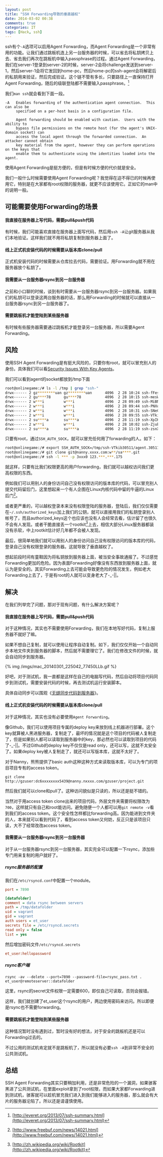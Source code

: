 ```yaml
---
layout: post
title: "SSH Forwarding导致的垂直越权"
date: 2014-03-02 00:38
comments: true
categories: IT
tags: [Hack, ssh]
---
```

ssh有个`-A`选项可以启用Agent Forwarding，而Agent Forwarding是一个非常有用的功能。让我们通过跳板机连上另一台服务器的时候，可以省去将私钥拷贝上去、省去我们再次在跳板机中输入passphrase的过程。通过Agent Forwarding，我们在server-1登录到server-2的时候，server-2会将challenge发送到server-1，然后server-1会将它发回到home-pc，然后home-pc的ssh-agent会将解密后的私钥用来验证，然后完成验证。这个链不管有多长，只要路径上一直保持打开Agent Forwarding，随后的级联登陆都不需要输入passphrase。[^1]

我们`man ssh`就会看到下面一段。

<!-- more -->

```
-A   Enables forwarding of the authentication agent connection.  This can also be
     specified on a per-host basis in a configuration file.

     Agent forwarding should be enabled with caution.  Users with the ability to
     bypass file permissions on the remote host (for the agent's UNIX-domain socket) can
     access the local agent through the forwarded connection.  An attacker cannot obtain
     key material from the agent, however they can perform operations on the keys that
     enable them to authenticate using the identities loaded into the agent.
```

使用Agent Forwarding是挺方便的，但是有时候方便的代价就是安全。

我们一般什么时候需要使用Agent Forwarding呢？我觉得在迫不得已的时候再使用它，特别是在大家都有root权限的服务器，就更不应该使用它。正如它的man中的说明一般。

## 可能需要使用Forwarding的场景
#### 我直接在服务器上写代码，需要pull&push代码
有时候，我们可能喜欢直接在服务器上面写代码，然后用`ssh -A`让git服务器从我们本地验证。这样我们就不用将私钥复制到服务器上面了。

#### 线上正式机安装代码的时候需要从版本库clone/pull
正式机安装代码的时候需要从仓库拉去代码，需要验证。用Forwarding就不用在服务器放个私钥了。

#### 我需要从一台服务器rsync到另一台服务器
之前和小口聊的时候，谈到有时需要从一台服务器rsync到另一台服务器。如果我们的私钥可以登录这两台服务器的话，那么用Forwarding的时候就可以直接从一台服务器rsync到另一台服务器了。

#### 需要跳板机才能登陆到某些服务器
有时候有些服务器需要通过跳板机才能登录另一台服务器，所以需要Agent Forwarding。

## 风险
使用SSH Agent Forwarding是有挺大风险的，只要你有root，就可以冒充别人的身份。具体我们可以看[Security Issues With Key Agents](http://www.unixwiz.net/techtips/ssh-agent-forwarding.html#sec)。

我们可以看到agent的socket都放到/tmp下面

``` sh
root@onlinegame:/# ls -l /tmp | grep "ssh-"
drwx------ 2 gz********uan gz********uan      4096  2 28 10:24 ssh-fFesHq2922
drwx------ 2 gu****78      gu****78           4096  2 28 10:15 ssh-mesWFXI787
drwx------ 2 w***i         w***i              4096  2 28 09:49 ssh-MiBNm30073
drwx------ 2 w***i         w***i              4096  2 28 09:44 ssh-PNXoa29541
drwx------ 2 w***i         w***i              4096  2 28 10:31 ssh-SNeGIB3896
drwx------ 2 w***i         w***i              4096  2 28 09:55 ssh-VTkib30511
drwx------ 2 su****a       su****a            4096  2 28 11:19 ssh-XpIKO15823
drwx------ 2 w***i         w***i              4096  2 28 10:02 ssh-ZjubC30883
drwx------ 2 su****a       su****a            4096  2 28 11:19 ssh-zsnXW15762
```

只要有root，通过`SSH_AUTH_SOCK`，就可以冒充任何用了forwarding的人。如下：

``` sh
root@onlinegame:/# export SSH_AUTH_SOCK=/tmp/ssh-VTkib30511/agent.30511
root@onlinegame:/# git clone git@nanny.xxxx.com:w**/sa****.git
root@onlinegame:/# ssh -l *** -p 3xxx0 123.***.***.175
```

<!--
这里仅仅测试了一下，测试可行后就没有继续弄了。请不要XX我啊。
-->

就这样，只要有比我们权限更高的用户forwarding，我们就可以越权访问我们更高权限的东西。

例如我们可以用别人的身份访问自己没有权限访问的版本库的代码，可以冒充别人提交代码留后门，这里想起来一个有人企图在Linux内核代码中留的牛逼的Linux后门[^2]。

或者更严重的，可以越权登录本来没有权限登陆的服务器，登陆后，我们仅仅需要在`~/.ssh/authorized_keys`加上我们的公钥，就可以直接用我们的私钥登录别人帐号了，而且authorized_keys这个也应该也没有人会经常去看，估计留了也很久不会有人发现。或者干脆直接丢一个rootkit[^3]上去，相信大部分Linux服务器都装没有杀软，中上rootkit估计好几年都不会被人发现。

最后，很简单地我们就可以用别人的身份访问自己没有权限访问的版本库的代码，登录自己没有权限登录的服务器。这就导致了垂直越权了。

想起前段时间有童鞋因为将私钥放到服务器上面，被当安全事故通报了。不过感觉Forwarding更加的危险。因为表面Forwarding好像没有东西放到服务器上面，就认为是安全的。其实Forwarding上去可能会导致更危险的情况发生，例如老大Forwarding上去了，于是有root的人就可以变身老大了-_-||。

## 解决
在我们列举完了问题，那对于现有问题，有什么解决方案呢？

#### 我直接在服务器上写代码，需要pull&push代码
对于这种情况，其实也不需要使用Forwarding，我们在本地写好代码，复制上服务器不就好了嘛。

如果不想自己复制，就可以使用让程序自动复制。如下，我们仅仅开始一个自动同步本地文件夹到服务器的脚本，然后就不需要理它了。我们在修改文件的时候，就会自动同步到服务器。

{% img /imgs/mac_20140301_225042_77450LLb.gif %}

好吧，对于测试机，我一直都是这样在自己的电脑写代码，然后自动将项目代码同步到测试机，需要安装代码的时候，再去测试机运行安装脚本。

具体自动同步可以围观《[无缝同步代码到服务器](http://everet.org/2014/03/auto-deploy-to-server.html)》。

#### 线上正式机安装代码的时候需要从版本库clone/pull
对于这种情况，其实也没有必要使用`Agent Forwarding`。

像Github，我们可以使用项目专属的deploy key来放到线上机器进行部署。这个key就算被人黑进服务器，复制走了，最坏的情况就是这个项目的代码被人复制走了，但是如果别人都可以读取到服务器中的key，那必然也可以读取到项目的代码了-_-||。不过Github的deploy key不仅仅是read only，还可以写，这就不太安全了。如果deploy key被人复制走了，就还可以写版本库，这就不太好了。

对于Nanny，熊熊提供了basic auth这种这种方式来读取版本库，可以为专门的项目项目专有的access token。

`git clone http://gzuser:dc6xxxxxxxx5439@nanny.nxxxx.com/gzuser/project.git`

然后我们就可以clone和pull了。这种访问貌似是只读的，所以还是挺不错的。

当然对于用access token clone出来的项目代码，外层文件夹需要将权限改为`700`，这样就只有自己和root能访问。避免随便一个人都可以用`git remote -v`看到我们的access token。这个安全性怎样都比forwarding高。因为能进到文件夹的人，本来就可以看到代码了，看到access token又何妨，反正只是该项目只读，大不了经常改改access token。

#### 我需要从一台服务器rsync到另一台服务器
对于从一台服务器rsync到另一台服务器，其实完全可以配置一下rsync，添加些专门用来复制的用户就好了。

##### rsync服务器的配置

我们在`/etc/rsyncd.conf`中配置一个module。

``` ini /etc/rsyncd.conf
port = 7890

[datafolder]
comment = data rsync between servers
path = /tmp/datafolder
uid = vagrant
gid = vagrant
auth users = et_user
secrets file = /etc/rsyncd.secrets
read only = false
list = yes
```

然后增加密码文件`/etc/rsyncd.secrets`

``` ini /etc/rsyncd.secrets
et_user:hellopassword
```

##### rsync客户端

```
rsync -av --delete --port=7890 --password-file=rsync_pass.txt . et_user@remoteserver::datafolder
```

这里，rsync的secret文件权限一定需要600，即仅自己可读取，否则会报错。

这样，我们就创建了et_user这个rsync的用户，两边使用密码来访问。所以即便是rsync也不需要forwarding。

#### 需要跳板机才能登陆到某些服务器
这种情况暂时没有遇到过，暂时没有好的想法，对于安全的跳板机还是可以Forwarding过去的。

不过公用的测试机肯定就不是跳板机了，所以就没有必要`ssh -A`到非常不安全的公共测试机。

## 总结
SSH Agent Forwarding其实只要稍加利用，还是非常危险的一个漏洞，如果骇客黑进了公共测试机，在里面exploit拿到了root权限，而如果大家都Forwarding进到测试机，骇客就可以趁机冒充我们进入到我们能够进入的服务器，那么就会有大片的服务器沦陷了。所以还是请谨慎使用。


[^1]: [http://everet.org/2013/07/ssh-summary.html](http://everet.org/2013/07/ssh-summary.html)

[^2]: [http://www.freebuf.com/news/14021.html](http://www.freebuf.com/news/14021.html)

[^3]: [http://zh.wikipedia.org/wiki/Rootkit](http://zh.wikipedia.org/wiki/Rootkit)
